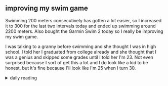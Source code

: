 ## improving my swim game

Swimming 200 meters consecutively has gotten a lot easier, so I increased it to 300 for the last two intervals today and ended up swimming around 2200 meters. Also bought the Garmin Swim 2 today so I really be improving my swim game.

I was talking to a granny before swimming and she thought I was in high school. I told her I graduated from college already and she thought that I was a genius and skipped some grades until I told her I'm 23. Not even surprised because I sort of get this a lot and I do look like a kid to be honest, but it's fine because I'll look like I'm 25 when I turn 30.

<details>
<summary>daily reading</summary>

| today's reading |
| :-------------: |
| Deut. 6; Ps. 89; Isa. 34; Rev. 4 |
| John 9; Ex. 27; Heb. 12; 1 Tim. 4; Job 15; Ps. 77; Prov. 15; 1 Sam. 28; Jer. 11; Acts 21 |
| WCF 6; WLC 36-42; WSC 24-26 |

</details>